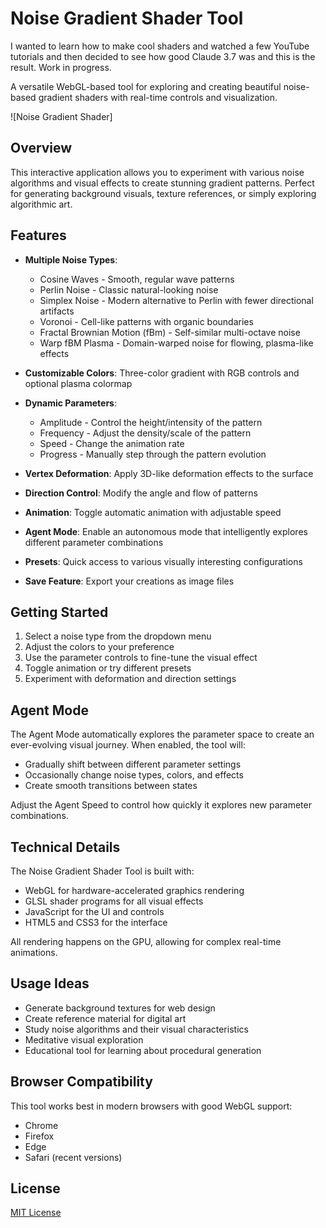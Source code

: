 # Noise Gradient Shader Tool

I wanted to learn how to make cool shaders and watched a few YouTube tutorials and then decided to see how good Claude 3.7 was and this is the result. Work in progress.

A versatile WebGL-based tool for exploring and creating beautiful noise-based gradient shaders with real-time controls and visualization.

![Noise Gradient Shader]

## Overview

This interactive application allows you to experiment with various noise algorithms and visual effects to create stunning gradient patterns. Perfect for generating background visuals, texture references, or simply exploring algorithmic art.

## Features

- **Multiple Noise Types**:
  - Cosine Waves - Smooth, regular wave patterns
  - Perlin Noise - Classic natural-looking noise
  - Simplex Noise - Modern alternative to Perlin with fewer directional artifacts
  - Voronoi - Cell-like patterns with organic boundaries
  - Fractal Brownian Motion (fBm) - Self-similar multi-octave noise
  - Warp fBM Plasma - Domain-warped noise for flowing, plasma-like effects

- **Customizable Colors**: Three-color gradient with RGB controls and optional plasma colormap

- **Dynamic Parameters**:
  - Amplitude - Control the height/intensity of the pattern
  - Frequency - Adjust the density/scale of the pattern
  - Speed - Change the animation rate
  - Progress - Manually step through the pattern evolution

- **Vertex Deformation**: Apply 3D-like deformation effects to the surface

- **Direction Control**: Modify the angle and flow of patterns

- **Animation**: Toggle automatic animation with adjustable speed

- **Agent Mode**: Enable an autonomous mode that intelligently explores different parameter combinations

- **Presets**: Quick access to various visually interesting configurations

- **Save Feature**: Export your creations as image files

## Getting Started

1. Select a noise type from the dropdown menu
2. Adjust the colors to your preference
3. Use the parameter controls to fine-tune the visual effect
4. Toggle animation or try different presets
5. Experiment with deformation and direction settings

## Agent Mode

The Agent Mode automatically explores the parameter space to create an ever-evolving visual journey. When enabled, the tool will:

- Gradually shift between different parameter settings
- Occasionally change noise types, colors, and effects
- Create smooth transitions between states

Adjust the Agent Speed to control how quickly it explores new parameter combinations.

## Technical Details

The Noise Gradient Shader Tool is built with:

- WebGL for hardware-accelerated graphics rendering
- GLSL shader programs for all visual effects
- JavaScript for the UI and controls
- HTML5 and CSS3 for the interface

All rendering happens on the GPU, allowing for complex real-time animations.

## Usage Ideas

- Generate background textures for web design
- Create reference material for digital art
- Study noise algorithms and their visual characteristics
- Meditative visual exploration
- Educational tool for learning about procedural generation

## Browser Compatibility

This tool works best in modern browsers with good WebGL support:
- Chrome
- Firefox
- Edge
- Safari (recent versions)

## License

[MIT License](LICENSE) 

